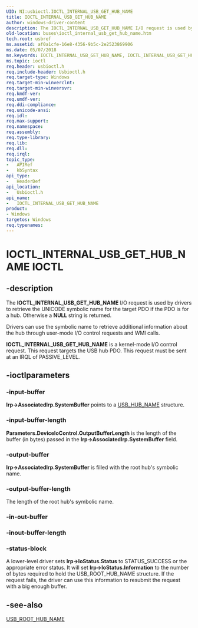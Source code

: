 ```yaml
---
UID: NI:usbioctl.IOCTL_INTERNAL_USB_GET_HUB_NAME
title: IOCTL_INTERNAL_USB_GET_HUB_NAME
author: windows-driver-content
description: The IOCTL_INTERNAL_USB_GET_HUB_NAME I/O request is used by drivers to retrieve the UNICODE symbolic name for the target PDO if the PDO is for a hub.
old-location: buses\ioctl_internal_usb_get_hub_name.htm
tech.root: usbref
ms.assetid: af0a1cfe-16e8-4356-9b5c-2e2523869906
ms.date: 05/07/2018
ms.keywords: IOCTL_INTERNAL_USB_GET_HUB_NAME, IOCTL_INTERNAL_USB_GET_HUB_NAME control, IOCTL_INTERNAL_USB_GET_HUB_NAME control code [Buses], buses.ioctl_internal_usb_get_hub_name, usbioctl/IOCTL_INTERNAL_USB_GET_HUB_NAME, usbirp_54327688-c86b-4d05-b81d-5368f694f9ca.xml
ms.topic: ioctl
req.header: usbioctl.h
req.include-header: Usbioctl.h
req.target-type: Windows
req.target-min-winverclnt: 
req.target-min-winversvr: 
req.kmdf-ver: 
req.umdf-ver: 
req.ddi-compliance: 
req.unicode-ansi: 
req.idl: 
req.max-support: 
req.namespace: 
req.assembly: 
req.type-library: 
req.lib: 
req.dll: 
req.irql: 
topic_type:
-	APIRef
-	kbSyntax
api_type:
-	HeaderDef
api_location:
-	Usbioctl.h
api_name:
-	IOCTL_INTERNAL_USB_GET_HUB_NAME
product:
- Windows
targetos: Windows
req.typenames: 
---
```


# IOCTL_INTERNAL_USB_GET_HUB_NAME IOCTL


## -description



The <b>IOCTL_INTERNAL_USB_GET_HUB_NAME</b> I/O request is used by drivers to retrieve the UNICODE symbolic name for the target PDO if the PDO is for a hub. Otherwise a <b>NULL</b> string is returned. 

Drivers can use the symbolic name to retrieve additional information about the hub through user-mode I/O control requests and WMI calls.

<b>IOCTL_INTERNAL_USB_GET_HUB_NAME</b> is a kernel-mode I/O control request. This request targets the USB hub PDO. This request must be sent at an IRQL of PASSIVE_LEVEL.




## -ioctlparameters




### -input-buffer

<b>Irp-&gt;AssociatedIrp.SystemBuffer</b> points to a <a href="https://msdn.microsoft.com/library/windows/hardware/ff540025">USB_HUB_NAME</a> structure.


### -input-buffer-length

<b>Parameters.DeviceIoControl.OutputBufferLength</b> is the length of the buffer (in bytes) passed in the <b>Irp-&gt;AssociatedIrp.SystemBuffer</b> field.


### -output-buffer

<b>Irp-&gt;AssociatedIrp.SystemBuffer</b> is filled with the root hub's symbolic name.


### -output-buffer-length

The length of the root hub's symbolic name.


### -in-out-buffer








### -inout-buffer-length








### -status-block

A lower-level driver sets <b>Irp-&gt;IoStatus.Status</b> to STATUS_SUCCESS or the appropriate error status. It will set <b>Irp-&gt;IoStatus.Information</b> to the number of bytes required to hold the USB_ROOT_HUB_NAME structure. If the request fails, the driver can use this information to resubmit the request with a big enough buffer.


## -see-also




<a href="https://msdn.microsoft.com/library/windows/hardware/ff540142">USB_ROOT_HUB_NAME</a>
 

 


